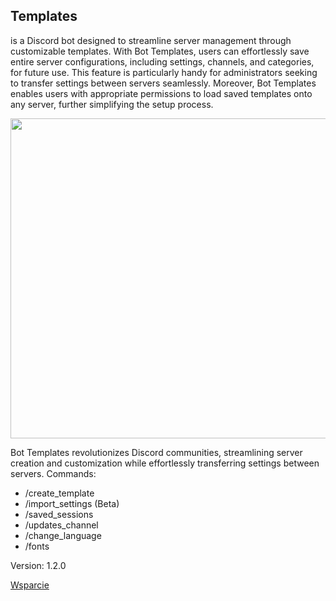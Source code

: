 ## Templates
is a Discord bot designed to streamline server management through customizable templates. With Bot Templates, users can effortlessly save entire server configurations, including settings, channels, and categories, for future use. This feature is particularly handy for administrators seeking to transfer settings between servers seamlessly. Moreover, Bot Templates enables users with appropriate permissions to load saved templates onto any server, further simplifying the setup process.

<img 
src="https://lj-company.pl/assets/en.png" width="512px">

Bot Templates revolutionizes Discord communities, streamlining server creation and customization while effortlessly transferring settings between servers.
Commands:
 - /create_template
 - /import_settings (Beta)
 - /saved_sessions
 - /updates_channel
 - /change_language
 - /fonts


Version: 1.2.0


<a href="https://discord.gg/r9uTMfVJE8">Wsparcie</a>